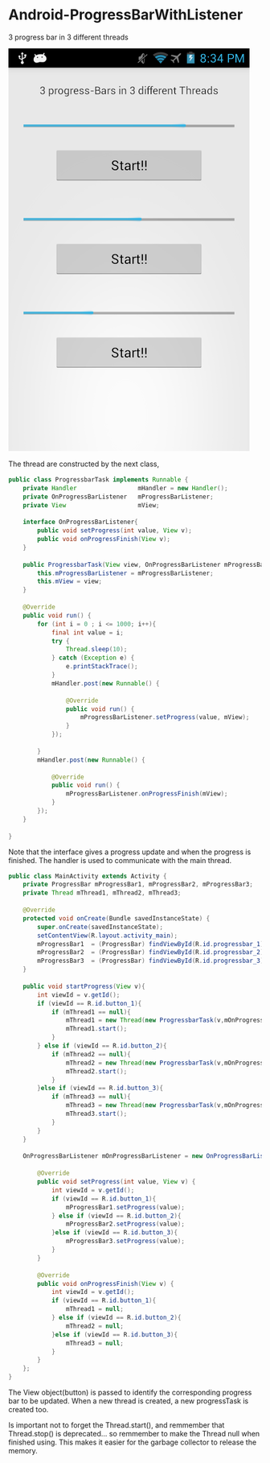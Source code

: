 Android-ProgressBarWithListener
===============================

3 progress bar in 3 different threads

![Alt text](/progressbarwithlistener/res/drawable-hdpi/screen_shot_1.png?raw=true "Sreen Shot")

The thread are constructed by the next class,

```Java
public class ProgressbarTask implements Runnable {
	private Handler 				mHandler = new Handler();
	private OnProgressBarListener 	mProgressBarListener;
	private View					mView;
	
	interface OnProgressBarListener{
		public void setProgress(int value, View v);
		public void onProgressFinish(View v);
	}
	
	public ProgressbarTask(View view, OnProgressBarListener mProgressBarListener){
		this.mProgressBarListener = mProgressBarListener;
		this.mView = view;
	}

	@Override
	public void run() {
		for (int i = 0 ; i <= 1000; i++){
            final int value = i;
            try {
                Thread.sleep(10);
            } catch (Exception e) {
                e.printStackTrace();
            }
            mHandler.post(new Runnable() {

                @Override
                public void run() {
                	mProgressBarListener.setProgress(value, mView);
                }
            });
            
        }
		mHandler.post(new Runnable() {
			
			@Override
			public void run() {
				mProgressBarListener.onProgressFinish(mView);
			}
		});
	}

}
```
Note that the interface gives a progress update and when the progress is finished. The handler is used to communicate with the main thread.

```Java
public class MainActivity extends Activity {
	private ProgressBar mProgressBar1, mProgressBar2, mProgressBar3;
	private Thread mThread1, mThread2, mThread3;

	@Override
	protected void onCreate(Bundle savedInstanceState) {
		super.onCreate(savedInstanceState);
		setContentView(R.layout.activity_main);
		mProgressBar1  = (ProgressBar) findViewById(R.id.progressbar_1);
		mProgressBar2  = (ProgressBar) findViewById(R.id.progressbar_2);
		mProgressBar3  = (ProgressBar) findViewById(R.id.progressbar_3);
	}
	
	public void startProgress(View v){
		int viewId = v.getId();
		if (viewId == R.id.button_1){
			if (mThread1 == null){
				mThread1 = new Thread(new ProgressbarTask(v,mOnProgressBarListener));
				mThread1.start();
			}
		} else if (viewId == R.id.button_2){
			if (mThread2 == null){
				mThread2 = new Thread(new ProgressbarTask(v,mOnProgressBarListener));
				mThread2.start();
			}
		}else if (viewId == R.id.button_3){
			if (mThread3 == null){
				mThread3 = new Thread(new ProgressbarTask(v,mOnProgressBarListener));
				mThread3.start();
			}
		}
	}
	
	OnProgressBarListener mOnProgressBarListener = new OnProgressBarListener() {

		@Override
		public void setProgress(int value, View v) {
			int viewId = v.getId();
			if (viewId == R.id.button_1){
				mProgressBar1.setProgress(value);
			} else if (viewId == R.id.button_2){
				mProgressBar2.setProgress(value);
			}else if (viewId == R.id.button_3){
				mProgressBar3.setProgress(value);
			}
		}

		@Override
		public void onProgressFinish(View v) {
			int viewId = v.getId();
			if (viewId == R.id.button_1){
				mThread1 = null;
			} else if (viewId == R.id.button_2){
				mThread2 = null;
			}else if (viewId == R.id.button_3){
				mThread3 = null;
			}
		}
	};
}
```
The View object(button) is passed to identify the corresponding progress bar to be updated. When a new thread is created, a new progressTask is created too.

Is important not to forget the Thread.start(), and remmember that Thread.stop() is deprecated... so remmember to make the Thread null when finished using. This makes it easier for the garbage collector to release the memory.
